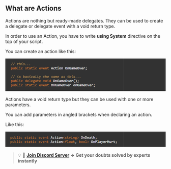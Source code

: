 ## What are Actions
Actions are nothing but ready-made delegates. They can be used to create a delegate or delegate event with a void return type.

In order to use an Action, you have to write **using System** directive on the top of your script.

You can create an action like this:

![Alt](Images/A1.png "Assigning Actions")

Actions have a void return type but they can be used with one or more parameters.

You can add parameters in angled brackets when declaring an action.

Like this:

![Alt](Images/A2.png "Assigning Actions to parameters")


>💡 🚀 **[Join Discord Server](https://discord.gg/J5zDscnzms) → Get your doubts solved by experts instantly**
